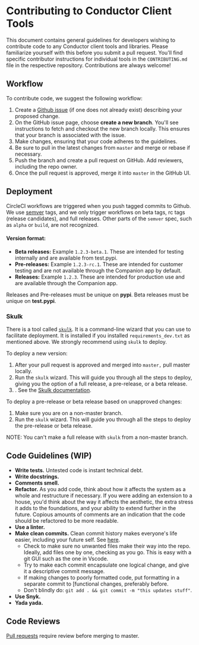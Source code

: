 # Contributing to Conductor Client Tools

This document contains general guidelines for developers wishing to contribute code to any Conductor client tools and libraries. Please familiarize yourself with this before you submit a pull request. You'll find specific contributor instructions for individual tools in the `CONTRIBUTING.md` file in the respective repository.
Contributions are always welcome!

## Workflow

To contribute code, we suggest the following workflow:

1. Create a [Github issue](https://github.com/ConductorTechnologies/ciohoudini/issues) (if one does not already exist) describing your proposed change.
2. On the GitHub issue page, choose **create a new branch**. You'll see instructions to fetch and checkout the new branch locally. This ensures that your branch is associated with the issue.
3. Make changes, ensuring that your code adheres to the guidelines.
4. Be sure to pull in the latest changes from `master` and merge or rebase if necessary.
5. Push the branch and create a pull request on GitHub. Add reviewers, including the repo owner. 
6. Once the pull request is approved, merge it into `master` in the GitHub UI.

## Deployment

CircleCI workflows are triggered when you push tagged commits to Github. We use [semver](https://semver.org/) tags, and we only trigger workflows on beta tags, rc tags (release candidates), and full releases. Other parts of the `semver` spec, such as `alpha` or `build`, are not recognized. 

#### Version format:
* **Beta releases:** Example `1.2.3-beta.1`. These are intended for testing internally and are available from test.pypi.
* **Pre-releases:** Example `1.2.3-rc.1`. These are intended for customer testing and are not available through the Companion app by default.
* **Releases:** Example `1.2.3`. These are intended for production use and are available through the Companion app.

Releases and Pre-releases must be unique on **pypi**. Beta releases must be unique on **test.pypi**.

### Skulk

There is a tool called [`skulk`](https://github.com/ConductorTechnologies/skulk). It is a command-line wizard that you can use to facilitate deployment. It is installed if you installed `requirements_dev.txt` as mentioned above. We strongly recommend using `skulk` to deploy.

To deploy a new version:
1. After your pull request is approved and merged into `master,` pull master locally.
2. Run the `skulk` wizard. This will guide you through all the steps to deploy, giving you the option of a full release, a pre-release, or a beta release. 
3. . See the [Skulk documentation](https://github.com/ConductorTechnologies/skulk).

To deploy a pre-release or beta release based on unapproved changes:
1. Make sure you are on a non-master branch.
2. Run the `skulk` wizard. This will guide you through all the steps to deploy the pre-release or beta release.

NOTE: You can't make a full release with `skulk` from a non-master branch.


## Code Guidelines (WIP)

* **Write tests.** Untested code is instant technical debt.
* **Write docstrings.** 
* **Comments smell.**
* **Refactor.** As you add code, think about how it affects the system as a whole and restructure if necessary. If you were adding an extension to a house, you'd think about the way it affects the aesthetic, the extra stress it adds to the foundations, and your ability to extend further in the future. Copious amounts of comments are an indication that the code should be refactored to be more readable. 
* **Use a linter.**
* **Make clean commits.** Clean commit history makes everyone's life easier, including your future self. See [here](https://about.gitlab.com/blog/2018/06/07/keeping-git-commit-history-clean/).
  - Check to make sure no unwanted files make their way into the repo. Ideally, add files one by one, checking as you go. This is easy with a git GUI such as the one in Vscode. 
  - Try to make each commit encapsulate one logical change, and give it a descriptive commit message.
  - If making changes to poorly formatted code, put formatting in a separate commit to [functional changes, preferably before.
  - Don't blindly do: `git add . && git commit -m "this updates stuff"`.
* **Use Snyk.**
* **Yada yada.**

## Code Reviews

[Pull requests](https://help.github.com/en/github/collaborating-with-issues-and-pull-requests/about-pull-requests) require review before merging to master.
